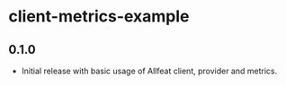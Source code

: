 # client-metrics-example

## 0.1.0

- Initial release with basic usage of Allfeat client, provider and metrics.
